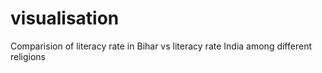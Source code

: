 # visualisation
Comparision of literacy rate in Bihar vs literacy rate India among different religions
